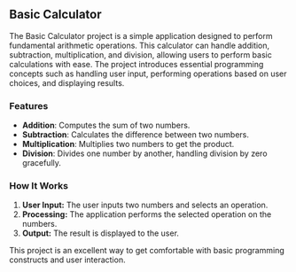 ## Basic Calculator

The Basic Calculator project is a simple application designed to perform fundamental arithmetic operations. This calculator can handle addition, subtraction, multiplication, and division, allowing users to perform basic calculations with ease. The project introduces essential programming concepts such as handling user input, performing operations based on user choices, and displaying results.

### Features

- **Addition**: Computes the sum of two numbers.
- **Subtraction**: Calculates the difference between two numbers.
- **Multiplication**: Multiplies two numbers to get the product.
- **Division**: Divides one number by another, handling division by zero gracefully.

### How It Works

1. **User Input:** The user inputs two numbers and selects an operation.
2. **Processing:** The application performs the selected operation on the numbers.
3. **Output:** The result is displayed to the user.

This project is an excellent way to get comfortable with basic programming constructs and user interaction.
